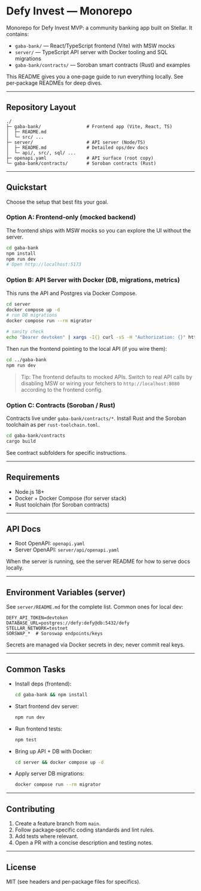 # Defy Invest — Monorepo

Monorepo for Defy Invest MVP: a community banking app built on Stellar. It contains:

- `gaba-bank/` — React/TypeScript frontend (Vite) with MSW mocks
- `server/` — TypeScript API server with Docker tooling and SQL migrations
- `gaba-bank/contracts/` — Soroban smart contracts (Rust) and examples

This README gives you a one‑page guide to run everything locally. See per‑package READMEs for deep dives.

---

## Repository Layout

```
./
├─ gaba-bank/                 # Frontend app (Vite, React, TS)
│  ├─ README.md
│  └─ src/ ...
├─ server/                    # API server (Node/TS)
│  ├─ README.md               # Detailed ops/dev docs
│  └─ api/, src/, sql/ ...
├─ openapi.yaml               # API surface (root copy)
└─ gaba-bank/contracts/       # Soroban contracts (Rust)
```

---

## Quickstart

Choose the setup that best fits your goal.

### Option A: Frontend‑only (mocked backend)

The frontend ships with MSW mocks so you can explore the UI without the server.

```bash
cd gaba-bank
npm install
npm run dev
# Open http://localhost:5173
```

### Option B: API Server with Docker (DB, migrations, metrics)

This runs the API and Postgres via Docker Compose.

```bash
cd server
docker compose up -d
# run DB migrations
docker compose run --rm migrator

# sanity check
echo "Bearer devtoken" | xargs -I{} curl -sS -H "Authorization: {}" http://localhost:8080/health | jq .
```

Then run the frontend pointing to the local API (if you wire them):

```bash
cd ../gaba-bank
npm run dev
```

> Tip: The frontend defaults to mocked APIs. Switch to real API calls by disabling MSW or wiring your fetchers to `http://localhost:8080` according to the frontend config.

### Option C: Contracts (Soroban / Rust)

Contracts live under `gaba-bank/contracts/*`. Install Rust and the Soroban toolchain as per `rust-toolchain.toml`.

```bash
cd gaba-bank/contracts
cargo build
```

See contract subfolders for specific instructions.

---

## Requirements

- Node.js 18+
- Docker + Docker Compose (for server stack)
- Rust toolchain (for Soroban contracts)

---

## API Docs

- Root OpenAPI: `openapi.yaml`
- Server OpenAPI: `server/api/openapi.yaml`

When the server is running, see the server README for how to serve docs locally.

---

## Environment Variables (server)

See `server/README.md` for the complete list. Common ones for local dev:

```env
DEFY_API_TOKEN=devtoken
DATABASE_URL=postgres://defy:defy@db:5432/defy
STELLAR_NETWORK=testnet
SORSWAP_*  # Soroswap endpoints/keys
```

Secrets are managed via Docker secrets in dev; never commit real keys.

---

## Common Tasks

- Install deps (frontend):
  ```bash
  cd gaba-bank && npm install
  ```
- Start frontend dev server:
  ```bash
  npm run dev
  ```
- Run frontend tests:
  ```bash
  npm test
  ```
- Bring up API + DB with Docker:
  ```bash
  cd server && docker compose up -d
  ```
- Apply server DB migrations:
  ```bash
  docker compose run --rm migrator
  ```

---

## Contributing

1. Create a feature branch from `main`.
2. Follow package‑specific coding standards and lint rules.
3. Add tests where relevant.
4. Open a PR with a concise description and testing notes.

---

## License

MIT (see headers and per‑package files for specifics).


